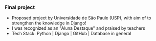 ### Final project 
  
- Proposed project by Universidade de São Paulo (USP), with aim of to strengthen the knowledge in Django!
- I was recognized as an "Aluna Destaque" and praised by teachers
- Tech Stack: Python | Django | GitHub | Database in general
